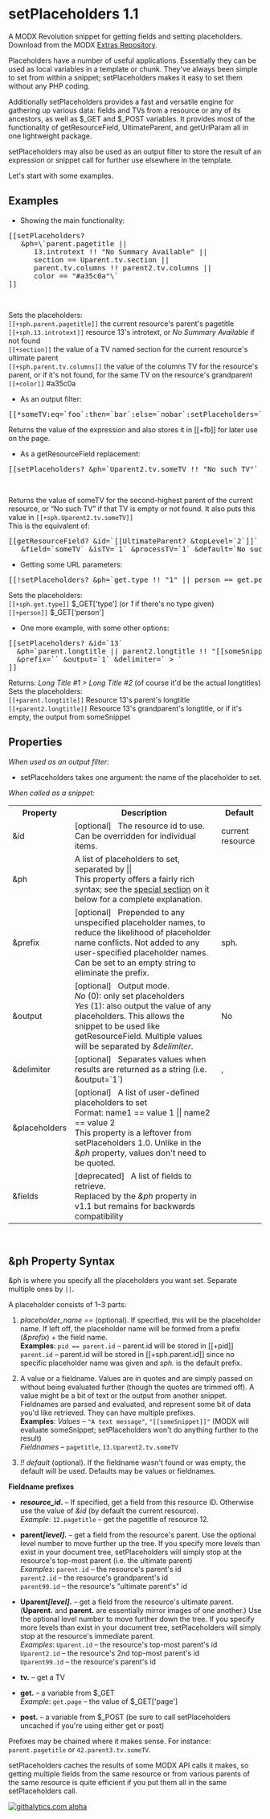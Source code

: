setPlaceholders 1.1
===============

A MODX Revolution snippet for getting fields and setting placeholders.  Download from the MODX [Extras Repository](http://modx.com/extras/package/setplaceholders).

Placeholders have a number of useful applications.  Essentially they can be used as local variables in a template or chunk.  They've always been simple to set from within a snippet; setPlaceholders makes it easy to set them without any PHP coding.

Additionally setPlaceholders provides a fast and versatile engine for gathering up various data: fields and TVs from a resource or any of its ancestors, as well as $\_GET and $\_POST variables.  It provides most of the functionality of getResourceField, UltimateParent, and getUrlParam all in one lightweight package.

setPlaceholders may also be used as an output filter to store the result of an expression or snippet call for further use elsewhere in the template.

Let's start with some examples.

Examples
--------


* Showing the main functionality:<br>
<pre>
[[setPlaceholders?
&nbsp;	&ph=\`parent.pagetitle ||
&nbsp; &nbsp; &nbsp; 13.introtext !! "No Summary Available" ||
&nbsp; &nbsp; &nbsp; section == Uparent.tv.section ||
&nbsp; &nbsp; &nbsp; parent.tv.columns !! parent2.tv.columns ||
&nbsp; &nbsp; &nbsp; color == "#a35c0a"\`
]]
</pre><br>
Sets the placeholders:<br>
```[[+sph.parent.pagetitle]]``` the current resource's parent's pagetitle<br>
```[[+sph.13.introtext]]``` resource 13's introtext, or _No Summary Available_ if not found<br>
```[[+section]]``` the value of a TV named section for the current resource's ultimate parent<br>
```[[+sph.parent.tv.columns]]``` the value of the columns TV for the resource's parent, or if it's not found, for the same TV on the resource's grandparent<br>
```[[+color]]``` #a35c0a

* As an output filter:<br>
<pre>[[*someTV:eq=`foo`:then=`bar`:else=`nobar`:setPlaceholders=`fb`]] </pre>
Returns the value of the expression and also stores it in [[+fb]] for later use on the page.

* As a getResourceField replacement:<br>
<pre>[[setPlaceholders? &ph=`Uparent2.tv.someTV !! "No such TV"` &output=`1`]]</pre><br>
Returns the value of someTV for the second-highest parent of the current resource, or &ldquo;No such TV&rdquo; if that TV is empty or not found.  It also puts this value in ```[[+sph.Uparent2.tv.someTV]]```<br>
This is the equivalent of:<br>
<pre>[[getResourceField? &id=`[[UltimateParent? &topLevel=`2`]]`
&nbsp;	&field=`someTV` &isTV=`1` &processTV=`1` &default=`No such TV`]]</pre>

* Getting some URL parameters:<br>
<pre>[[!setPlaceholders? &ph=`get.type !! "1" || person == get.person`]]</pre>
Sets the placeholders:<br>
```[[+sph.get.type]]``` $\_GET\['type'\] (or _1_ if there's no type given)<br>
```[[+person]]``` $\_GET\['person'\]

* One more example, with some other options:<br>
<pre>[[setPlaceholders? &id=`13`
&nbsp; &ph=`parent.longtitle || parent2.longtitle !! "[[someSnippet]]"`
&nbsp; &prefix=`` &output=`1` &delimiter=` > `
]]</pre>
Returns: _Long Title #1 > Long Title #2_ (of course it'd be the actual longtitles)<br>
Sets the placeholders:<br>
```[[+parent.longtitle]]``` Resource 13's parent's longtitle<br>
```[[+parent2.longtitle]]``` Resource 13's grandparent's longtitle, or if it's empty, the output from someSnippet


Properties
----------

*When used as an output filter:*

* setPlaceholders takes one argument: the name of the placeholder to set.

*When called as a snippet:*

<table>
<tr><th>Property</th><th>Description</th><th>Default</th></tr>
<tr>
  <td>&amp;id</td>
  <td>[optional] &nbsp; The resource id to use. Can be overridden for individual items.</td>
  <td>current resource</td>
</tr><tr>
  <td>&amp;ph</td>
  <td>A list of placeholders to set, separated by ||<br>
  	This property offers a fairly rich syntax; see the <a href="#ph-property-syntax">special section</a> on it below for a complete explanation.
    </td>
  <td></td>
</tr><tr>
  <td>&amp;prefix</td>
  <td>[optional] &nbsp; Prepended to any unspecified placeholder names, to reduce the likelihood of placeholder name conflicts. Not added to any user-specified placeholder names. Can be set to an empty string to eliminate the prefix.</td>
  <td>sph.</td>
</tr><tr>
  <td>&amp;output</td><td>[optional] &nbsp; Output mode.<br><em>No</em> (0): only set placeholders<br><em>Yes</em> (1): also output the value of any placeholders. This allows the snippet to be used like getResourceField. Multiple values will be separated by <em>&amp;delimiter</em>.</td>
  <td>No</td>
</tr><tr>
  <td>&amp;delimiter</td>
  <td>[optional] &nbsp; Separates values when results are returned as a string (i.e. &amp;output=`1`)</td>
  <td>,</td>
</tr><tr>
  <td>&amp;placeholders</td>
  <td>[optional] &nbsp; A list of user-defined placeholders to set<br>Format: name1 == value 1 || name2 == value 2<br>This property is a leftover from setPlaceholders 1.0.  Unlike in the <em>&amp;ph</em> property, values don't need to be quoted.</td>
  <td></td>
</tr><tr><td>&amp;fields</td>
  <td>[deprecated] &nbsp; A list of fields to retrieve.<br>
  	Replaced by the <em>&amp;ph</em> property in v1.1 but remains for backwards compatibility</td>
  <td></td>
</tr>
</table>

<br>

&amp;ph Property Syntax
-----------------------

&amp;ph is where you specify all the placeholders you want set.  Separate multiple ones by ```||```.

A placeholder consists of 1&ndash;3 parts:

1. _placeholder_name ==_ (optional). If specified, this will be the placeholder name.  If left off, the placeholder name will be formed from a prefix (_&amp;prefix_) + the field name.<br><strong>Examples</strong>: ```pid == parent.id``` – parent.id will be stored in [[+pid]]<br> ```parent.id``` – parent.id will be stored in [[+sph.parent.id]] since no specific placeholder name was given and _sph._ is the default prefix.

2. A value or a fieldname.  Values are in quotes and are simply passed on without being evaluated further (though the quotes are trimmed off).  A value might be a bit of text or the output from another snippet.  Fieldnames are parsed and evaluated, and represent some bit of data you'd like retrieved.  They can have multiple prefixes.<br><strong>Examples</strong>: _Values_ – ```"A text message"```, ```"[[someSnippet]]"``` (MODX will evaluate someSnippet; setPlaceholders won't do anything further to the result)<br>_Fieldnames_ – ```pagetitle```, ```13.Uparent2.tv.someTV```

3. _!! default_ (optional).  If the fieldname wasn't found or was empty, the default will be used.  Defaults may be values or fieldnames.

<strong>Fieldname prefixes</strong>

* <strong>_resource_id_.</strong> – If specified, get a field from this resource ID. Otherwise use the value of _&amp;id_ (by default the current resource).<br>_Example_: ```12.pagetitle``` – get the pagetitle of resource 12.

* <strong>parent<em>[level]</em>.</strong> – get a field from the resource's parent. Use the optional level number to move further up the tree.  If you specify more levels than exist in your document tree, setPlaceholders will simply stop at the resource's top-most parent (i.e. the ultimate parent)<br>_Examples_: ```parent.id``` – the resource's parent's id<br>```parent2.id``` – the resource's grandparent's id<br>```parent99.id``` – the resource's "ultimate parent's" id

* <strong>Uparent<em>[level]</em>.</strong> – get a field from the resource's ultimate parent. (<strong>Uparent.</strong> and <strong>parent.</strong> are essentially mirror images of one another.) Use the optional level number to move further down the tree. If you specify more levels than exist in your document tree, setPlaceholders will simply stop at the resource's immediate parent. <br>_Examples_: ```Uparent.id``` – the resource's top-most parent's id<br>```Uparent2.id``` – the resource's 2nd top-most parent's id<br>```Uparent99.id``` – the resource's parent's id

* <strong>tv.</strong> – get a TV

* <strong>get.</strong> – a variable from $_GET<br>_Example_: ```get.page``` – the value of $_GET['page']

* <strong>post.</strong> – a variable from $_POST (be sure to call setPlaceholders uncached if you're using either get or post)

Prefixes may be chained where it makes sense.  For instance: ```parent.pagetitle``` or ```42.parent3.tv.someTV```.

setPlaceholders caches the results of some MODX API calls it makes, so getting multiple fields from the same resource or from various parents of the same resource is quite efficient if you put them all in the same setPlaceholders call.

[![githalytics.com alpha](https://cruel-carlota.pagodabox.com/34a8457ccfdcdec3f456f0e0b2d45395 "githalytics.com")](http://githalytics.com/oo12/setPlaceholders)
